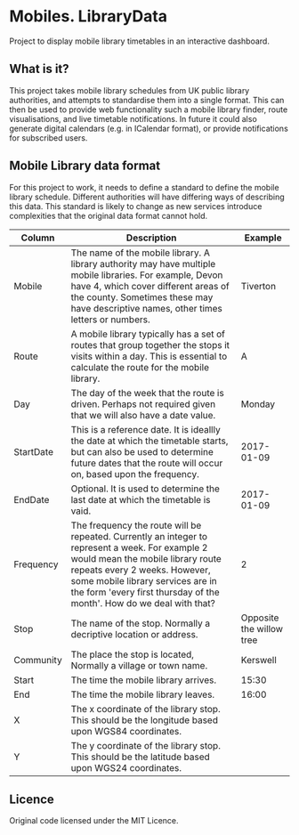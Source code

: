 Mobiles. LibraryData
====================

Project to display mobile library timetables in an interactive dashboard.

What is it?
-----------

This project takes mobile library schedules from UK public library authorities, and attempts to standardise them into a single format. This can then be used to provide web functionality such a mobile library finder, route visualisations, and live timetable notifications. In future it could also generate digital calendars (e.g. in ICalendar format), or provide notifications for subscribed users.

Mobile Library data format
--------------------------

For this project to work, it needs to define a standard to define the mobile library schedule. Different authorities will have differing ways of describing this data. This standard is likely to change as new services introduce complexities that the original data format cannot hold.

| Column | Description | Example |
| ------ | ----------- | ------- |
| Mobile | The name of the mobile library. A library authority may have multiple mobile libraries. For example, Devon have 4, which cover different areas of the county. Sometimes these may have descriptive names, other times letters or numbers. | Tiverton |
| Route | A mobile library typically has a set of routes that group together the stops it visits within a day. This is essential to calculate the route for the mobile library. | A |
| Day | The day of the week that the route is driven. Perhaps not required given that we will also have a date value. | Monday |
| StartDate | This is a reference date. It is ideallly the date at which the timetable starts, but can also be used to determine future dates that the route will occur on, based upon the frequency. | 2017-01-09 |
| EndDate | Optional. It is used to determine the last date at which the timetable is vaid. | 2017-01-09 |
| Frequency | The frequency the route will be repeated. Currently an integer to represent a week. For example 2 would mean the mobile library route repeats every 2 weeks. However, some mobile library services are in the form 'every first thursday of the month'.  How do we deal with that? | 2 |
| Stop | The name of the stop. Normally a decriptive location or address.  | Opposite the willow tree |
| Community | The place the stop is located, Normally a village or town name. | Kerswell |
| Start | The time the mobile library arrives. | 15:30 |
| End | The time the mobile library leaves. | 16:00 |
| X | The x coordinate of the library stop. This should be the longitude based upon WGS84 coordinates. |  |
| Y | The y coordinate of the library stop.  This should be the latitude based upon WGS24 coordinates. |  |

Licence
-------

Original code licensed under the MIT Licence.
